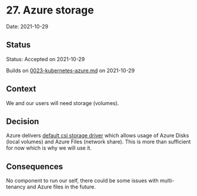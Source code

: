 # 27. Azure storage

Date: 2021-10-29

## Status

Status: Accepted on 2021-10-29

Builds on [0023-kubernetes-azure.md](0023-kubernetes-azure.md) on 2021-10-29

## Context

We and our users will need storage (volumes).

## Decision

Azure delivers [default csi storage driver](https://docs.microsoft.com/en-us/azure/aks/csi-storage-drivers) which allows usage of Azure Disks (local volumes) and Azure Files (network share). This is more than sufficient for now which is why we will use it.

## Consequences

No component to run our self, there could be some issues with multi-tenancy and Azure files in the future.
